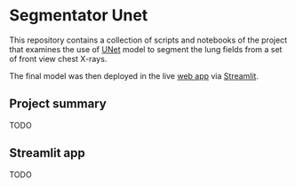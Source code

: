 # Segmentator Unet
This repository contains a collection of scripts and notebooks of the project that examines the use of <a href="https://arxiv.org/abs/1505.04597" target="_blank">UNet</a> model to segment the lung fields from a set of front view chest X-rays.

The final model was then deployed in the live <a href="https://share.streamlit.io/murtagh97/segmentator_unet/main" target="_blank">web app</a> via <a href="https://streamlit.io/" target="_blank">Streamlit</a>.

## Project summary
TODO

## Streamlit app 
TODO
